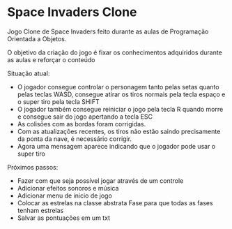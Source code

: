 # Space Invaders Clone
Jogo Clone de Space Invaders feito durante as aulas de Programação Orientada a Objetos.

O objetivo da criação do jogo é fixar os conhecimentos adquiridos durante as aulas e reforçar o conteúdo


Situação atual:
- O jogador consegue controlar o personagem tanto pelas setas quanto pelas teclas WASD, consegue atirar os tiros normais pela tecla espaço e o super tiro pela tecla SHIFT
- O jogador também consegue reiniciar o jogo pela tecla R quando morre e consegue sair do jogo apertando a tecla ESC
- As colisões com as bordas foram corrigidas.
- Com as atualizações recentes, os tiros não estão saindo precisamente da ponta da nave, é necessário corrigir.
- Agora uma mensagem aparece indicando que o jogador pode usar o super tiro

Próximos passos:
- Fazer com que seja possível jogar através de um controle
- Adicionar efeitos sonoros e música
- Adicionar menu de inicio de jogo
- Colocar as estrelas na classe abstrata Fase para que todas as fases tenham estrelas
- Salvar as pontuações em um txt



